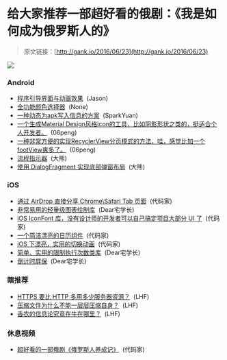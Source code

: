 # 给大家推荐一部超好看的俄剧：《我是如何成为俄罗斯人的》

> 原文链接：[http://gank.io/2016/06/23](http://gank.io/2016/06/23)

![](http://ww4.sinaimg.cn/large/610dc034jw1f550nt5zklj20zk19rtf3.jpg)

### Android

* [程序引导界面与动画效果](https://github.com/HeinrichReimer/material-intro) &nbsp;(Jason)
* [全功能颜色选择器](https://github.com/AzeeSoft/AndroidPhotoshopColorPicker) &nbsp;(None)
* [一种动态为apk写入信息的方案](http://pingguohe.net/2016/03/21/Dynimac-write-infomation-into-apk.html?comefrom=http://blogread.cn/news/) &nbsp;(SparkYuan)
* [一个生成Material Design风格icon的工具，比如阴影形状之类的，挺适合个人开发者。](https://github.com/Maddoc42/Android-Material-Icon-Generator) &nbsp;(06peng)
* [一种非常方便的实现RecyclerView分页模式的方法，哇，感觉比加一个footView爽多了。](https://github.com/Batterii/PagingRecycler) &nbsp;(06peng)
* [流程指示器](https://github.com/baoyachi/StepView) &nbsp;(大熊)
* [使用 DialogFragment 实现底部弹窗布局](https://github.com/SpikeKing/BottomDialogDemo) &nbsp;(大熊)

### iOS

* [通过 AirDrop 直接分享 Chrome\Safari Tab 页面](https://github.com/JustinFincher/WebDrop) &nbsp;(代码家)
* [非常易用的轻量级图表绘制库](https://github.com/recruit-mtl/Graphs) &nbsp;(Dear宅学长)
* [iOS IconFont 库，没有设计师的开发者可以自己搞定项目大部分 UI 了](https://github.com/dzenbot/Iconic) &nbsp;(代码家)
* [一个简洁漂亮的日历组件](https://github.com/unixzii/Daysquare) &nbsp;(代码家)
* [iOS 下漂亮，实用的切换动画](https://github.com/daltonclaybrook/tween-controller) &nbsp;(代码家)
* [简单、实用的限制执行次数类库](https://github.com/soffes/RateLimit) &nbsp;(Dear宅学长)
* [倒计时屏保](https://github.com/soffes/Countdown) &nbsp;(Dear宅学长)

### 瞎推荐

* [HTTPS 要比 HTTP 多用多少服务器资源？](https://www.zhihu.com/question/21518760) &nbsp;(LHF)
* [压缩文件为什么不能一层层压缩自身？](https://www.zhihu.com/question/20207589) &nbsp;(LHF)
* [香农的信息论究竟在牛在哪里？](https://www.zhihu.com/question/27068465) &nbsp;(LHF)

### 休息视频

* [超好看的一部俄剧《俄罗斯人养成记》](http://www.bilibili.com/video/av4645304/) &nbsp;(代码家)

